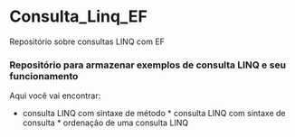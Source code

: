 # Consulta_Linq_EF
Repositório sobre consultas LINQ com EF


### Repositório para armazenar exemplos de consulta LINQ e seu funcionamento

Aqui você vai encontrar:

* consulta LINQ com sintaxe de método * consulta LINQ com sintaxe de consulta * ordenação de uma consulta LINQ
